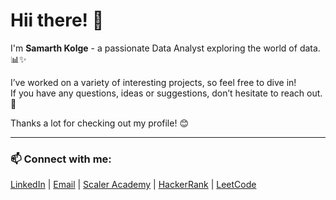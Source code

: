 # Hii there! 👋

I'm **Samarth Kolge** - a passionate Data Analyst exploring the world of data.📊✨ 

I’ve worked on a variety of interesting projects, so feel free to dive in!  
If you have any questions, ideas or suggestions, don’t hesitate to reach out. 💬

Thanks a lot for checking out my profile! 😊  

---

### 📫 Connect with me:  
[LinkedIn](https://www.linkedin.com/in/samarth-kolge-134929285/) | [Email](mailto:kolgesamarth@gmail.com) | [Scaler Academy](https://www.scaler.com/academy/profile/295c762bef94/) | [HackerRank](https://www.hackerrank.com/profile/kolgesamarth) | [LeetCode](https://leetcode.com/u/sam_1208/)
